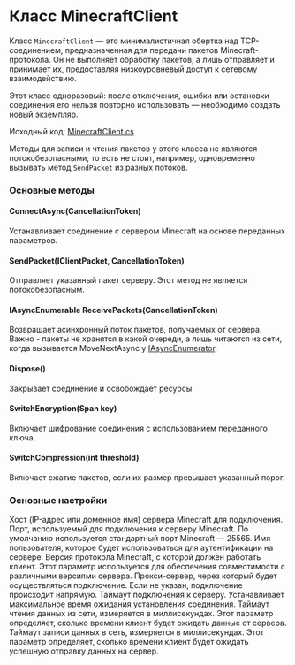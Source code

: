 # Класс MinecraftClient

Класс `MinecraftClient` — это минималистичная обертка над TCP-соединением, предназначенная
для передачи пакетов Minecraft-протокола. Он не выполняет обработку пакетов, а лишь отправляет
и принимает их, предоставляя низкоуровневый доступ к сетевому взаимодействию.

Этот класс одноразовый: после отключения, ошибки или остановки соединения его нельзя
повторно использовать — необходимо создать новый экземпляр.

Исходный код: [MinecraftClient.cs](https://github.com/Titlehhhh/McProtoNet/blob/master/src/McProtoNet/Client/MinecraftClient.cs)

<warning>
Методы для записи и чтения пакетов у этого класса не являются потокобезопасными, то есть 
не стоит, например, одновременно вызывать метод <code>SendPacket</code> из разных потоков.
</warning>

### Основные методы

#### ConnectAsync(CancellationToken)
Устанавливает соединение с сервером Minecraft на основе переданных параметров.

#### SendPacket(IClientPacket, CancellationToken)
Отправляет указанный пакет серверу. Этот метод не является потокобезопасным.

#### IAsyncEnumerable<IPacket> ReceivePackets(CancellationToken)
Возвращает асинхронный поток пакетов, получаемых от сервера.
Важно - пакеты не хранятся в какой очереди, а лишь читаются из сети, когда вызывается
MoveNextAsync у [IAsyncEnumerator](https://learn.microsoft.com/ru-ru/dotnet/api/system.collections.generic.iasyncenumerator-1?view=net-9.0).

#### Dispose()
Закрывает соединение и освобождает ресурсы.

#### SwitchEncryption(Span<byte> key)
Включает шифрование соединения с использованием переданного ключа.

#### SwitchCompression(int threshold)
Включает сжатие пакетов, если их размер превышает указанный порог.

### Основные настройки

<deflist>
<def title="Host">
Хост (IP-адрес или доменное имя) сервера Minecraft для подключения.
</def>
<def title="Port">
Порт, используемый для подключения к серверу Minecraft. 
По умолчанию используется стандартный порт Minecraft — 25565.
</def>
<def title="Username">
Имя пользователя, которое будет использоваться для аутентификации на сервере.
</def>
<def title="Version">
Версия протокола Minecraft, с которой должен работать клиент. 
Этот параметр используется для обеспечения совместимости с различными версиями сервера.
</def>
<def title="Proxy?">
Прокси-сервер, через который будет осуществляться подключение. 
Если не указан, подключение происходит напрямую.
</def>
<def title="ConnectTimeout">
Таймаут подключения к серверу. 
Устанавливает максимальное время ожидания установления соединения.
</def>
<def title="ReadTimeout">
Таймаут чтения данных из сети, измеряется в миллисекундах. 
Этот параметр определяет, сколько времени клиент будет ожидать данные от сервера.
</def>
<def title="WriteTimeout">
Таймаут записи данных в сеть, измеряется в миллисекундах. 
Этот параметр определяет, сколько времени клиент будет ожидать успешную отправку данных на сервер.
</def>
</deflist>


